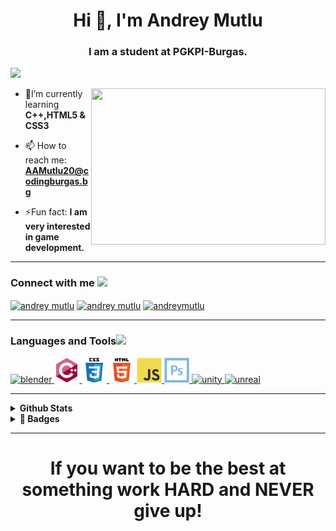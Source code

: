 <h1 align="center">Hi 👋, I'm Andrey Mutlu</h1>
<h3 align="center">I am a student at PGKPI-Burgas.</h3>

<a href="https://hits.seeyoufarm.com"><img src="https://hits.seeyoufarm.com/api/count/incr/badge.svg?url=https%3A%2F%2Fgithub.com%2FAAMutlu20&count_bg=%2368FFEC&title_bg=%23000000&icon=github.svg&icon_color=%23E7E7E7&title=Profile+views&edge_flat=false"/></a>

<img align="right" height="250" width="375" alt="" src="https://i.pinimg.com/originals/d4/a3/58/d4a358e311f3dd1e15bf6a91b1861f51.gif" />

- 📜I’m currently learning **C++,HTML5 & CSS3**

- 📫 How to reach me: **AAMutlu20@codingburgas.bg**

- ⚡Fun fact: **I am very interested in game development.**

<hr>

<h3 align="left">Connect with me <img src='https://raw.githubusercontent.com/ShahriarShafin/ShahriarShafin/main/Assets/handshake.gif' width="50px"></h3>
<p align="left">
  <a href="https://twitter.com/andrey_mutlu" target="blank"><img align="center" src="https://raw.githubusercontent.com/rahuldkjain/github-profile-readme-generator/master/src/images/icons/Social/twitter.svg" alt="andrey mutlu" height="30" width="40" /></a>
<a href="https://fb.com/andreymutlu" target="blank"><img align="center" src="https://raw.githubusercontent.com/rahuldkjain/github-profile-readme-generator/master/src/images/icons/Social/facebook.svg" alt="andrey mutlu" height="30" width="40" /></a>
<a href="https://instagram.com/andreymutlu" target="blank"><img align="center" src="https://raw.githubusercontent.com/rahuldkjain/github-profile-readme-generator/master/src/images/icons/Social/instagram.svg" alt="andreymutlu" height="30" width="40" /></a>
</p>
<hr>

<h3 align="left">Languages and Tools<img src = "https://media2.giphy.com/media/QssGEmpkyEOhBCb7e1/giphy.gif?cid=ecf05e47a0n3gi1bfqntqmob8g9aid1oyj2wr3ds3mg700bl&rid=giphy.gif" width = 32px></h3>
<p align="left"> <a href="https://www.blender.org/" target="_blank" rel="noreferrer"> <img src="https://download.blender.org/branding/community/blender_community_badge_white.svg" alt="blender" width="40" height="40"/> </a> <a href="https://www.w3schools.com/cpp/" target="_blank" rel="noreferrer"> <img src="https://raw.githubusercontent.com/devicons/devicon/master/icons/cplusplus/cplusplus-original.svg" alt="cplusplus" width="40" height="40"/> </a> <a href="https://www.w3schools.com/css/" target="_blank" rel="noreferrer"> <img src="https://raw.githubusercontent.com/devicons/devicon/master/icons/css3/css3-original-wordmark.svg" alt="css3" width="40" height="40"/> </a> <a href="https://www.w3.org/html/" target="_blank" rel="noreferrer"> <img src="https://raw.githubusercontent.com/devicons/devicon/master/icons/html5/html5-original-wordmark.svg" alt="html5" width="40" height="40"/> </a> <a href="https://developer.mozilla.org/en-US/docs/Web/JavaScript" target="_blank" rel="noreferrer"> <img src="https://raw.githubusercontent.com/devicons/devicon/master/icons/javascript/javascript-original.svg" alt="javascript" width="40" height="40"/> </a> <a href="https://www.photoshop.com/en" target="_blank" rel="noreferrer"> <img src="https://raw.githubusercontent.com/devicons/devicon/master/icons/photoshop/photoshop-line.svg" alt="photoshop" width="40" height="40"/> </a> <a href="https://unity.com/" target="_blank" rel="noreferrer"> <img src="https://www.vectorlogo.zone/logos/unity3d/unity3d-icon.svg" alt="unity" width="40" height="40"/> </a> <a href="https://unrealengine.com/" target="_blank" rel="noreferrer"> <img src="https://raw.githubusercontent.com/kenangundogan/fontisto/036b7eca71aab1bef8e6a0518f7329f13ed62f6b/icons/svg/brand/unreal-engine.svg" alt="unreal" width="40" height="40"/> </a> </p>

<hr>
<details>	
  <summary><b>Github Stats</b></summary>

![Grade](https://github-readme-stats.vercel.app/api?username=aamutlu20&show_icons=true&theme=radical&count_private=true)
</details>

<details>
  <summary><b>🏅 Badges</b></summary>

<code><a href ="https://www.credly.com/badges/70e9cabd-e4ff-467a-b2b1-a5e1bb90ea76"><img align="left" alt="Word" width="200px" src="https://images.credly.com/size/340x340/images/fd092703-61db-4e9f-9c7c-2211d44ca87d/MOS_Word.png" ></a></code>
  
</details>  

<hr>

<div align="center">

# If you want to be the best at something work HARD and NEVER give up!
